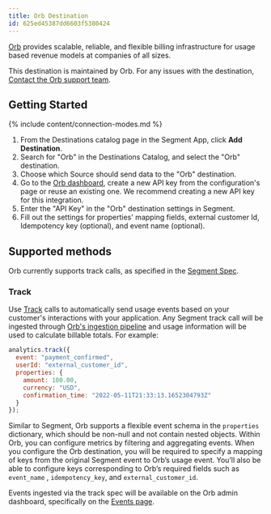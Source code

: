 ```yaml
---
title: Orb Destination
id: 625ed45387dd6603f5380424
---
```

[Orb](https://www.withorb.com/) provides scalable, reliable, and flexible billing infrastructure for usage based revenue models at companies of all sizes.

This destination is maintained by Orb. For any issues with the destination, [Contact the Orb support team](mailto:support@withorb.com).

## Getting Started

{% include content/connection-modes.md %}

1. From the Destinations catalog page in the Segment App, click **Add Destination**.
2. Search for "Orb" in the Destinations Catalog, and select the "Orb" destination.
3. Choose which Source should send data to the "Orb" destination.
4. Go to the [Orb dashboard](https://app.billwithorb.com), create a new API key from the configuration's page or reuse an existing one. We recommend creating a new API key for this integration.
5. Enter the "API Key" in the "Orb" destination settings in Segment.
6. Fill out the settings for properties' mapping fields, external customer Id, Idempotency key (optional), and event name (optional).

## Supported methods

Orb currently supports track calls, as specified in the [Segment Spec](/docs/connections/spec).

### Track

Use [Track](/docs/connections/spec/track) calls to automatically send usage events based on your customer's interactions with your application. Any Segment track call will be ingested through [Orb's ingestion pipeline](https://docs.withorb.com/docs/orb-docs/event-ingestion) and usage information will be used to calculate billable totals. For example:
```js
analytics.track({
  event: "payment_confirmed",
  userId: "external_customer_id",
  properties: {
    amount: 100.00,
    currency: "USD",
    confirmation_time: "2022-05-11T21:33:13.1652304793Z"
  }
});
```
Similar to Segment, Orb supports a flexible event schema in the `properties` dictionary, which should be non-null and not contain nested objects. Within Orb, you can configure metrics by filtering and aggregating events. When you configure the Orb destination, you will be required to specify a mapping of keys from the original Segment event to Orb’s usage event. You’ll also be able to configure keys corresponding to Orb’s required fields such as `event_name` , `idempotency_key`, and `external_customer_id`. 

Events ingested via the track spec will be available on the Orb admin dashboard, specifically on the [Events page](https://app.billwithorb.com/events).